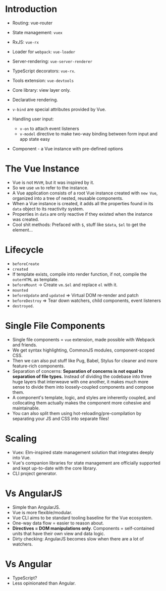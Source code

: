 # Introduction

- Routing: vue-router
- State management: `vuex`
- RxJS: `vue-rx`
- Loader for `webpack`: `vue-loader`
- Server-rendering: `vue-server-renderer`
- TypeScript decorators: `vue-rx`.
- Tools extension: `vue-devtools`

- Core library: view layer only.
- Declarative rendering.
- `v-bind` are special attributes provided by Vue.
- Handling user input:
  - `v-on` to attach event listeners
  - `v-model` directive to make two-way binding between form input and app state easy
- Component - a Vue instance with pre-defined options

# The Vue Instance

- Vue is not `MVVM`, but it was inspired by it.
- So we use `vm` to refer to the instance.
- A Vue application consists of a root Vue instance created with `new Vue`, organized into a tree of nested, reusable components.
- When a Vue instance is created, it adds all the properties found in its `data` object to its reactivity system.
- Properties in `data` are only reactive if they existed when the instance was created.
- Cool shit methods: Prefaced with `$`, stuff like `$data`, `$el` to get the element...

# Lifecycle

- `beforeCreate`
- `created`
- If template exists, compile into render function, if not, compile the `outerHTML` as template.
- `beforeMount` -> Create `vm.$el` and replace `el` with it.
- `mounted`
- `beforeUpdate` and `updated` => Virtual DOM re-render and patch
- `beforeDestroy` => Tear down watchers, child components, event listeners
- `destroyed`.

# Single File Components

- Single file components = `vue` extension, made possible with Webpack and friends.
- We get syntax highlighting, CommonJS modules, component-scoped CSS.
- Then we can also put stuff like Pug, Babel, Stylus for cleaner and more feature-rich components.
- Separation of concerns: **Separation of concerns is not equal to separation of file types.** Instead of dividing the codebase into three huge layers that interweave with one another, it makes much more sense to divide them into loosely-coupled components and compose them.
- A component's template, logic, and styles are inherently coupled, and collocating them actually makes the component more cohesive and maintainable.
- You can also split them using hot-reloading/pre-compilation by separating your JS and CSS into separate files!

# Scaling

- Vuex: Elm-inspired state management solution that integrates deeply into Vue.
- Vue's companion libraries for state management are officially supported and kept up-to-date with the core library.
- CLI project generator.

# Vs AngularJS

- Simple than AngularJS.
- Vue is more flexible/modular.
- Vue CLI aims to be standard tooling baseline for the Vue ecosystem.
- One-way data flow = easier to reason about.
- **Directives = DOM manipulations only**. Components = self-contained units that have their own view and data logic.
- Dirty checking: AngularJS becomes slow when there are a lot of watchers.

# Vs Angular

- TypeScript?
- Less opinionated than Angular.
